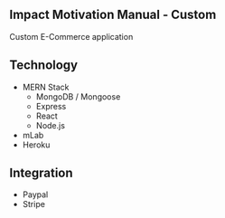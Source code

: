 ## Impact Motivation Manual - Custom
Custom E-Commerce application

## Technology
- MERN Stack
  - MongoDB / Mongoose
  - Express
  - React
  - Node.js
- mLab
- Heroku

## Integration
- Paypal
- Stripe